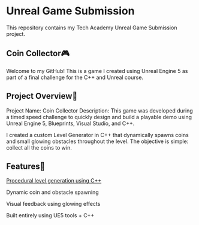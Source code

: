 # Unreal Game Submission
This repository contains my Tech Academy Unreal Game Submission project.

 ## Coin Collector🎮
Welcome to my GitHub! This is a game I created using Unreal Engine 5 as part of a final challenge for the C++ and Unreal course.

 ## Project Overview📝
Project Name: Coin Collector
Description:
This game was developed during a timed speed challenge to quickly design and build a playable demo using Unreal Engine 5, Blueprints, Visual Studio, and C++.

I created a custom Level Generator in C++ that dynamically spawns coins and small glowing obstacles throughout the level.
The objective is simple: collect all the coins to win.

 ## Features🔧
[Procedural level generation using C++](https://github.com/Dev-OtedGamer/UnrealGameSubmission/blob/main/CoinCollector/Source/CoinCollector/LevelGenerator.cpp)

Dynamic coin and obstacle spawning

Visual feedback using glowing effects

Built entirely using UE5 tools + C++

